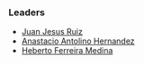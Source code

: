 ### Leaders
* [Juan Jesus Ruiz ](mailto:juan.ruiz@owasp.org)
* [Anastacio Antolino Hernandez](mailto:anastacio.hernandez@owasp.org)
* [Heberto Ferreira Medina](mailto:heberto.ferreira@owasp.org)
